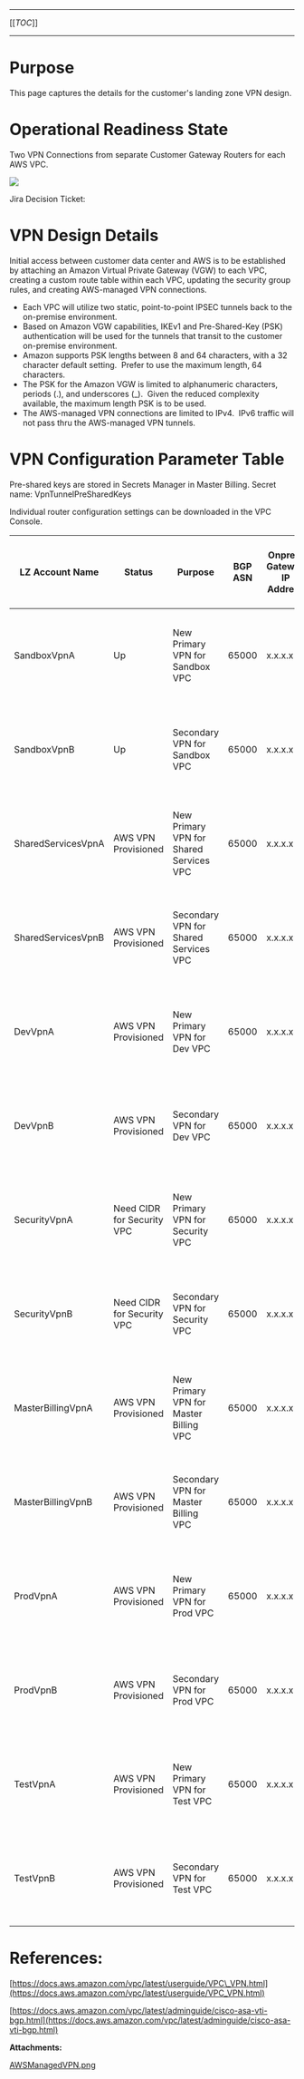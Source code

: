   

  

|    |    |    |    |
| --- | --- | --- | --- |

  

* * *

[[_TOC_]]

* * *

Purpose
=======

This page captures the details for the customer's landing zone VPN design. 

Operational Readiness State
===========================

Two VPN Connections from separate Customer Gateway Routers for each AWS VPC. 

 ![](/.attachments/DK-LandingZone-ControlTower/AWSManagedVPN.png)

Jira Decision Ticket: 

VPN Design Details
==================

Initial access between customer data center and AWS is to be established by attaching an Amazon Virtual Private Gateway (VGW) to each VPC, creating a custom route table within each VPC, updating the security group rules, and creating AWS-managed VPN connections.

*   Each VPC will utilize two static, point-to-point IPSEC tunnels back to the on-premise environment.
*   Based on Amazon VGW capabilities, IKEv1 and Pre-Shared-Key (PSK) authentication will be used for the tunnels that transit to the customer on-premise environment.
*   Amazon supports PSK lengths between 8 and 64 characters, with a 32 character default setting.  Prefer to use the maximum length, 64 characters.
*   The PSK for the Amazon VGW is limited to alphanumeric characters, periods (.), and underscores (\_).  Given the reduced complexity available, the maximum length PSK is to be used.
*   The AWS-managed VPN connections are limited to IPv4.  IPv6 traffic will not pass thru the AWS-managed VPN tunnels.

VPN Configuration Parameter Table
=================================

Pre-shared keys are stored in Secrets Manager in Master Billing. Secret name: VpnTunnelPreSharedKeys

Individual router configuration settings can be downloaded in the VPC Console.

  

| LZ Account Name | Status | Purpose | BGP ASN | Onprem Gateway IP Address |   Tunnel 1  Public & Private IPs   |   Tunnel 2  Public & Private IPs   |
| --- | --- | --- | --- | --- | --- | --- |
| SandboxVpnA | Up | New Primary VPN for Sandbox VPC | 65000 | x.x.x.x |   *   x.x.x.x *   x.x.x.x       *   AWS x.x.x.x     *   CGW x.x.x.x   |   *   *   x.x.x.x     *   x.x.x.x           *   AWS x.x.x.x         *   CGW x.x.x.x   |
|   SandboxVpnB   | Up | Secondary VPN for Sandbox VPC | 65000 | x.x.x.x |   *   *   x.x.x.x     *   x.x.x.x           *   AWS x.x.x.x         *   CGW x.x.x.x   |   *   *   x.x.x.x     *   x.x.x.x           *   AWS x.x.x.x         *   CGW x.x.x.x   |
| SharedServicesVpnA | AWS VPN Provisioned | New Primary VPN for Shared Services VPC | 65000 | x.x.x.x |   *   *   x.x.x.x     *   x.x.x.x           *   AWS x.x.x.x         *   CGW x.x.x.x   |   *   *   x.x.x.x     *   x.x.x.x           *   AWS x.x.x.x         *   CGW x.x.x.x   |
| SharedServicesVpnB | AWS VPN Provisioned | Secondary VPN for Shared Services VPC | 65000 | x.x.x.x |   *   *   x.x.x.x     *   x.x.x.x           *   AWS x.x.x.x         *   CGW x.x.x.x   |   *   *   x.x.x.x     *   x.x.x.x           *   AWS x.x.x.x         *   CGW x.x.x.x   |
| DevVpnA | AWS VPN Provisioned | New Primary VPN for Dev VPC | 65000 | x.x.x.x |   *   *   x.x.x.x     *   x.x.x.x           *   AWS x.x.x.x         *   CGW x.x.x.x   |   *   *   x.x.x.x     *   x.x.x.x           *   AWS x.x.x.x         *   CGW x.x.x.x   |
| DevVpnB | AWS VPN Provisioned | Secondary VPN for Dev VPC | 65000 | x.x.x.x |   *   *   x.x.x.x     *   x.x.x.x           *   AWS x.x.x.x         *   CGW x.x.x.x   |   *   *   x.x.x.x     *   x.x.x.x           *   AWS x.x.x.x         *   CGW x.x.x.x   |
| SecurityVpnA | Need CIDR for Security VPC | New Primary VPN for Security VPC | 65000 | x.x.x.x |   *   *   x.x.x.x     *   x.x.x.x           *   AWS x.x.x.x         *   CGW x.x.x.x   |   *   *   x.x.x.x     *   x.x.x.x           *   AWS x.x.x.x         *   CGW x.x.x.x   |
| SecurityVpnB | Need CIDR for Security VPC | Secondary VPN for Security VPC | 65000 | x.x.x.x |   *   *   x.x.x.x     *   x.x.x.x           *   AWS x.x.x.x         *   CGW x.x.x.x   |   *   *   x.x.x.x     *   x.x.x.x           *   AWS x.x.x.x         *   CGW x.x.x.x   |
| MasterBillingVpnA | AWS VPN Provisioned | New Primary VPN for Master Billing VPC | 65000 | x.x.x.x |   *   *   x.x.x.x     *   x.x.x.x           *   AWS x.x.x.x         *   CGW x.x.x.x   |   *   *   x.x.x.x     *   x.x.x.x           *   AWS x.x.x.x         *   CGW x.x.x.x   |
|   MasterBillingVpnB   | AWS VPN Provisioned | Secondary VPN for Master Billing VPC | 65000 | x.x.x.x |   *   *   x.x.x.x     *   x.x.x.x           *   AWS x.x.x.x         *   CGW x.x.x.x   |   *   *   x.x.x.x     *   x.x.x.x           *   AWS x.x.x.x         *   CGW x.x.x.x   |
| ProdVpnA | AWS VPN Provisioned | New Primary VPN for Prod VPC | 65000 | x.x.x.x |   *   *   x.x.x.x     *   x.x.x.x           *   AWS x.x.x.x         *   CGW x.x.x.x   |   *   *   x.x.x.x     *   x.x.x.x           *   AWS x.x.x.x         *   CGW x.x.x.x   |
| ProdVpnB | AWS VPN Provisioned | Secondary VPN for Prod VPC | 65000 | x.x.x.x |   *   *   x.x.x.x     *   x.x.x.x           *   AWS x.x.x.x         *   CGW x.x.x.x   |   *   *   x.x.x.x     *   x.x.x.x           *   AWS x.x.x.x         *   CGW x.x.x.x   |
| TestVpnA | AWS VPN Provisioned | New Primary VPN for Test VPC | 65000 | x.x.x.x |   *   *   x.x.x.x     *   x.x.x.x           *   AWS x.x.x.x         *   CGW x.x.x.x   |   *   *   x.x.x.x     *   x.x.x.x           *   AWS x.x.x.x         *   CGW x.x.x.x   |
| TestVpnB | AWS VPN Provisioned | Secondary VPN for Test VPC | 65000 | x.x.x.x |   *   *   x.x.x.x     *   x.x.x.x           *   AWS x.x.x.x         *   CGW x.x.x.x   |   *   *   x.x.x.x     *   x.x.x.x           *   AWS x.x.x.x         *   CGW x.x.x.x   |

References:
===========

[https://docs.aws.amazon.com/vpc/latest/userguide/VPC\_VPN.html](https://docs.aws.amazon.com/vpc/latest/userguide/VPC_VPN.html)

[https://docs.aws.amazon.com/vpc/latest/adminguide/cisco-asa-vti-bgp.html](https://docs.aws.amazon.com/vpc/latest/adminguide/cisco-asa-vti-bgp.html)

 **Attachments:** 


[AWSManagedVPN.png](/.attachments/DK-LandingZone-ControlTower/AWSManagedVPN.png)
